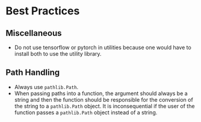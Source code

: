 # Best Practices

## Miscellaneous
* Do not use tensorflow or pytorch in utilities because one would have to install both to use the utility library.

## Path Handling
* Always use ```pathlib.Path```.
* When passing paths into a function, the argument should always be a string
and then the function should be responsible for the conversion of the string to
a ```pathlib.Path``` object. It is inconsequential if the user of the function
passes a ```pathlib.Path``` object instead of a string.